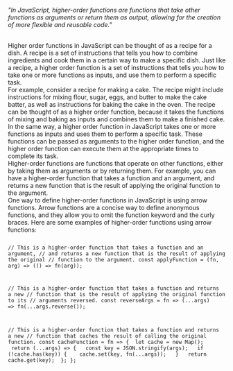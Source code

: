 _"In JavaScript, higher-order functions are functions that take other functions as arguments or return them as output, allowing for the creation of more flexible and reusable code."_

<br/>
Higher order functions in JavaScript can be thought of as a recipe for a dish. A recipe is a set of instructions that tells you how to combine ingredients and cook them in a certain way to make a specific dish. Just like a recipe, a higher order function is a set of instructions that tells you how to take one or more functions as inputs, and use them to perform a specific task.

<br/>
For example, consider a recipe for making a cake. The recipe might include instructions for mixing flour, sugar, eggs, and butter to make the cake batter, as well as instructions for baking the cake in the oven. The recipe can be thought of as a higher order function, because it takes the functions of mixing and baking as inputs and combines them to make a finished cake.

<br/>
In the same way, a higher order function in JavaScript takes one or more functions as inputs and uses them to perform a specific task. These functions can be passed as arguments to the higher order function, and the higher order function can execute them at the appropriate times to complete its task.

<br/>
Higher-order functions are functions that operate on other functions, either by taking them as arguments or by returning them. For example, you can have a higher-order function that takes a function and an argument, and returns a new function that is the result of applying the original function to the argument.

<br/>
One way to define higher-order functions in JavaScript is using arrow functions. Arrow functions are a concise way to define anonymous functions, and they allow you to omit the function keyword and the curly braces. Here are some examples of higher-order functions using arrow functions:

<Code language='javascript'>

// This is a higher-order function that takes a function and an argument,
// and returns a new function that is the result of applying the original
// function to the argument.
const applyFunction = (fn, arg) => (() => fn(arg));

// This is a higher-order function that takes a function and returns a new
// function that is the result of applying the original function to its
// arguments reversed.
const reverseArgs = fn => (...args) => fn(...args.reverse());

// This is a higher-order function that takes a function and returns a new
// function that caches the result of calling the original function.
const cacheFunction = fn => {
&nbsp;let cache = new Map();
&nbsp;return (...args) => {
&nbsp;&nbsp;const key = JSON.stringify(args);
&nbsp;&nbsp;if (!cache.has(key)) {
&nbsp;&nbsp;&nbsp;cache.set(key, fn(...args));
&nbsp;&nbsp;}
&nbsp;&nbsp;return cache.get(key);
&nbsp;};
};
</Code>
